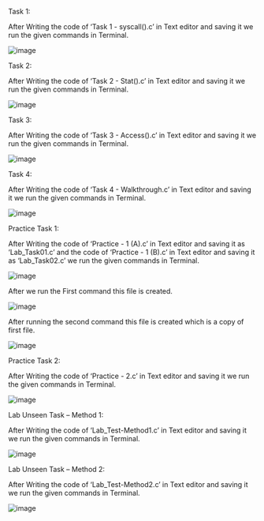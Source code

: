 Task 1: 

After Writing the code of ‘Task 1 - syscall().c’ in Text editor and saving it we run the given commands in Terminal.
 
 ![image](https://user-images.githubusercontent.com/75376557/205048320-5657675c-93c3-49f3-8092-7b21800c42fa.png)

Task 2: 

After Writing the code of ‘Task 2 - Stat().c’ in Text editor and saving it we run the given commands in Terminal.

 ![image](https://user-images.githubusercontent.com/75376557/205048354-fe054084-cfe1-4291-9519-f8bc5406609e.png)


Task 3: 

After Writing the code of ‘Task 3 - Access().c’ in Text editor and saving it we run the given commands in Terminal.

 ![image](https://user-images.githubusercontent.com/75376557/205048406-612f9470-72dd-4d89-93f1-2780ce8fbef7.png)

Task 4: 

After Writing the code of ‘Task 4 - Walkthrough.c’ in Text editor and saving it we run the given commands in Terminal.

![image](https://user-images.githubusercontent.com/75376557/205048435-4dee48a4-0898-4685-bf4e-40a8cfea91ff.png)
 
Practice Task 1: 

After Writing the code of ‘Practice - 1 (A).c’ in Text editor and saving it as ‘Lab_Task01.c’ and the code of ‘Practice - 1 (B).c’ in Text editor and saving it as ‘Lab_Task02.c’ we run the given commands in Terminal.

![image](https://user-images.githubusercontent.com/75376557/205048512-6092ef71-2cfa-40b8-a0dd-29be6288fdec.png)
 
After we run the First command this file is created.
 
 ![image](https://user-images.githubusercontent.com/75376557/205048538-d05a6c5a-0172-40ba-a1a0-ab43d1c76592.png)

After running the second command this file is created which is a copy of first file.
 
 ![image](https://user-images.githubusercontent.com/75376557/205048559-6768802b-cf85-467c-b3c9-4742fa5dca21.png)

Practice Task 2: 

After Writing the code of ‘Practice - 2.c’ in Text editor and saving it we run the given commands in Terminal.

![image](https://user-images.githubusercontent.com/75376557/205048586-c9585a0a-f9f0-47d5-bbcc-fa89325ed5e8.png)

Lab Unseen Task – Method 1: 

After Writing the code of ‘Lab_Test-Method1.c’ in Text editor and saving it we run the given commands in Terminal.

 ![image](https://user-images.githubusercontent.com/75376557/205048625-90d7a9e7-107c-45c6-bcac-3dc521949d15.png)

Lab Unseen Task – Method 2: 

After Writing the code of ‘Lab_Test-Method2.c’ in Text editor and saving it we run the given commands in Terminal.
 
![image](https://user-images.githubusercontent.com/75376557/205048658-db9e8005-6660-4ffd-818a-c4452007fc40.png)


